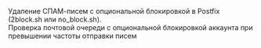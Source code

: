 Удаление СПАМ-писем с опциональной блокировкой в Postfix (2block.sh или no_block.sh).  
Проверка почтовой очереди с опциональной блокировкой аккаунта при превышении частоты отправки писем

